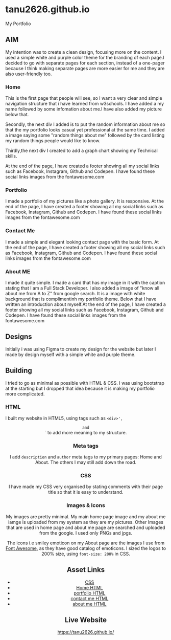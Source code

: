 # tanu2626.github.io
My Portfolio


## AIM
My intention was to create a clean design, focusing more on the content. I used a simple white and purple color theme for the branding of each page.I decided to go with separate pages for each section, instead of a one-pager because I think making separate pages are more easier for
me and they are also user-friendly too.

### Home

This is the first page that people will see, so I want a very clear and simple navigation structure that i have learned from w3schools. I have added a my name followed by some infomation about me.I have also added my picture below that.

Secondly, the next div I added is to put the random information about me so that the my portfolio looks casual yet professional at the same time. I added a image saying some "random things about me" followed by the card listing my random things people would like to know.

Thirdly,the next div I created to add a graph chart showing my Technical skills. 

At the end of the page, I have created a footer showing all my social links such as Facebook, Instagram, Github and Codepen. I have found these social links images from the fontawesome.com

### Portfolio

I made a portfolio of my pictures like a photo gallery. It is responsive. At the end of the page, I have created a footer showing all my social links such as Facebook, Instagram, Github and Codepen. I have found these social links images from the fontawesome.com

### Contact Me

I made a simple and elegant looking contact page with the basic form. At the end of the page, I have created a footer showing all my social links such as Facebook, Instagram, Github and Codepen. I have found these social links images from the fontawesome.com

### About ME

I made it quite simple. I made a card that has my image in it with the caption stating that I am a Full Stack Developer.
I also added a image of "know all about me from A to Z" from google search. It is a image with white background that is complimentinh
my portfolio theme. Below that I have written an introduction about myself.At the end of the page, I have created a footer showing all my social links such as Facebook, Instagram, Github and Codepen.
I have found these social links images from the fontawesome.com

## Designs

Initially i was using Figma to create my design for the website but later I made by design myself with a simple white and purple 
theme.

## Building

I tried to go as minimal as possible with HTML & CSS. I was using bootstrap at the starting but I dropped that idea because 
it is making my portfolio more complicated.

### HTML

I built my website in HTML5, using tags such as `<div>',`<header>` and `<footer>` to add more meaning to my structure.

### Meta tags

I add `description` and `author` meta tags to my primary pages: Home and About. The others I may still add down the road.

### CSS

I have made my CSS very organised by stating comments with their page title so that it is easy to understand. 

### Images & Icons

My images are pretty minimal. My main home page image and my about me iamge is uploaded from my system as they are my pictures. Other Images that are used in home page and about me page are searched and uploaded from the google. I used only PNGs and jpgs.

The icons i.e smiley emoticon on my About page are the images I use from [Font Awesome](http://fontawesome.io/),
as they have good catalog of emoticons. I sized the logos to 200% size, using `font-size: 200%` in CSS.

## Asset Links

- [CSS](/css/cssstyle.css)
- [Home HTML](/index.html)
- [portfolio HTML](/about/portfolio.html)
- [contact me HTML](/contact/index.html)
- [about me HTML](/aboutme/index.html)

## Live Website

https://tanu2626.github.io/


